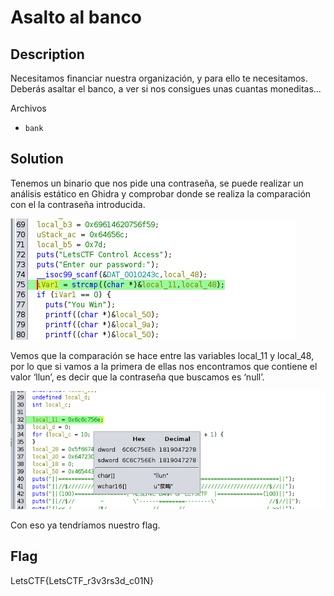 # Asalto al banco
## Description

Necesitamos financiar nuestra organización, y para ello te necesitamos. Deberás asaltar el banco, a ver si nos consigues unas cuantas moneditas...

Archivos
- `bank`

## Solution

Tenemos un binario que nos pide una contraseña, se puede realizar un análisis estático en Ghidra y comprobar donde se realiza la comparación con el la contraseña introducida.

![](1.png)

Vemos que la comparación se hace entre las variables local_11 y local_48, por lo que si vamos a la primera de ellas nos encontramos que contiene el valor ‘llun’, es decir que la contraseña que buscamos es ‘null’.

![](2.png)

Con eso ya tendríamos nuestro flag.

## Flag
LetsCTF{LetsCTF_r3v3rs3d_c01N} 